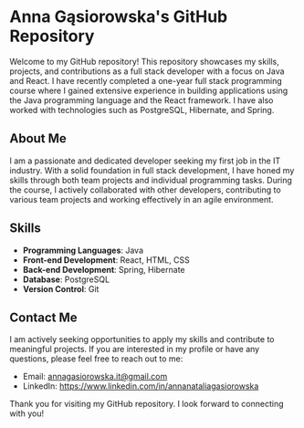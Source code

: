 # Anna Gąsiorowska's GitHub Repository

Welcome to my GitHub repository! This repository showcases my skills, projects, and contributions as a full stack developer with a focus on Java and React. I have recently completed a one-year full stack programming course where I gained extensive experience in building applications using the Java programming language and the React framework. I have also worked with technologies such as PostgreSQL, Hibernate, and Spring.

## About Me

I am a passionate and dedicated developer seeking my first job in the IT industry. With a solid foundation in full stack development, I have honed my skills through both team projects and individual programming tasks. During the course, I actively collaborated with other developers, contributing to various team projects and working effectively in an agile environment.

## Skills

- **Programming Languages**: Java
- **Front-end Development**: React, HTML, CSS
- **Back-end Development**: Spring, Hibernate
- **Database**: PostgreSQL
- **Version Control**: Git

<!-- ## Projects

Here are some of the notable projects I have worked on during my full stack programming course:

1. **Project Name 1**: [Brief description of the project]
   - Technologies used: Java, React, PostgreSQL, Spring
   - Link to the project repository or deployed version (if applicable)

2. **Project Name 2**: [Brief description of the project]
   - Technologies used: Java, React, PostgreSQL, Spring
   - Link to the project repository or deployed version (if applicable)

3. **Project Name 3**: [Brief description of the project]
   - Technologies used: Java, React, PostgreSQL, Spring
   - Link to the project repository or deployed version (if applicable)

Please note that the above projects represent a fraction of my work and are intended to showcase my skills and abilities as a full stack developer.

## Individual Programming Tasks

Throughout the course, I have completed numerous individual programming tasks that have allowed me to deepen my understanding of various concepts and technologies. These tasks covered a wide range of topics, including algorithmic problem-solving, data manipulation, and application development.

If you would like to explore some of the individual programming tasks I have completed, please refer to the following repositories:

1. [Repository Name 1](link-to-repo1): Brief description of the task
2. [Repository Name 2](link-to-repo2): Brief description of the task
3. [Repository Name 3](link-to-repo3): Brief description of the task -->

## Contact Me

I am actively seeking opportunities to apply my skills and contribute to meaningful projects. If you are interested in my profile or have any questions, please feel free to reach out to me:

- Email: annagasiorowska.it@gmail.com
- LinkedIn: https://www.linkedin.com/in/annanataliagasiorowska

Thank you for visiting my GitHub repository. I look forward to connecting with you!


<!--
**annanataliagasiorowska/annanataliagasiorowska** is a ✨ _special_ ✨ repository because its `README.md` (this file) appears on your GitHub profile.

Here are some ideas to get you started:

- 🔭 I’m currently working on ...
- 🌱 I’m currently learning ...
- 👯 I’m looking to collaborate on ...
- 🤔 I’m looking for help with ...
- 💬 Ask me about ...
- 📫 How to reach me: ...
- 😄 Pronouns: ...
- ⚡ Fun fact: ...
-->
